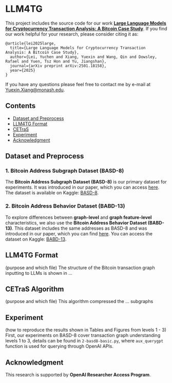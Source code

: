# LLM4TG

This project includes the source code for our work **[Large Language Models for Cryptocurrency Transaction Analysis: A Bitcoin Case Study](https://arxiv.org/abs/2501.18158)**. If you find our work helpful for your research, please consider citing it as:

    @article{lei2025large,
      title={Large Language Models for Cryptocurrency Transaction Analysis: A Bitcoin Case Study},
      author={Lei, Yuchen and Xiang, Yuexin and Wang, Qin and Dowsley, Rafael and Yuen, Tsz Hon and Yu, Jiangshan},
      journal={arXiv preprint arXiv:2501.18158},
      year={2025}
    }

If you have any questions please feel free to contact me by e-mail at Yuexin.Xiang@monash.edu.

## Contents

- [Dataset and Preprocess](#dataset-and-preprocess)
- [LLM4TG Format](#llm4tg-format)
- [CETraS](#cetras-algorithm)
- [Experiment](#experiment)
- [Acknowledgment](#acknowledgment)

## Dataset and Preprocess
### 1. Bitcoin Address Subgraph Dataset (BASD-8)  
The **Bitcoin Address Subgraph Dataset (BASD-8)** is our primary dataset for experiments. It was introduced in our paper, which you can access [here](https://ieeexplore.ieee.org/abstract/document/10020980). The dataset is available on Kaggle: [BASD-8](https://www.kaggle.com/datasets/lemonx/basd8).

### 2. Bitcoin Address Behavior Dataset (BABD-13)  
To explore differences between **graph-level** and **graph feature-level** characteristics, we also use the **Bitcoin Address Behavior Dataset (BABD-13)**. This dataset includes the same addresses as BASD-8 and was introduced in our paper, which you can find [here](https://ieeexplore.ieee.org/abstract/document/10375557). You can access the dataset on Kaggle: [BABD-13](https://www.kaggle.com/datasets/lemonx/babd13).




## LLM4TG Format
(purpose and which file) The structure of the Bitcoin transaction graph inputting to LLMs is shown in ...


## CETraS Algorithm
(purpose and which file) This algorithm compressed the ... subgraphs 


## Experiment
(how to reproduce the results shown in Tables and Figures from levels 1 - 3) First, our experiments on BASD-8 cover transaction graph understanding levels 1 to 3, details can be found in `2-basd8-basic.py`, where `aux_querygpt` function is used for querying through OpenAI APIs.


## Acknowledgment
This research is supported by **OpenAI Researcher Access Program**.


